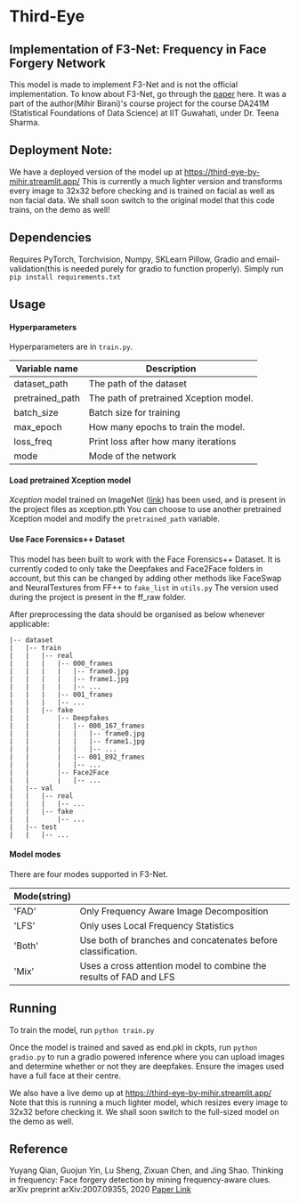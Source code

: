 # Third-Eye
## Implementation of F3-Net: Frequency in Face Forgery Network
This model is made to implement F3-Net and is not the official implementation. To know about F3-Net, go through the [paper](https://arxiv.org/abs/2007.09355) here.
It was a part of the author(Mihir Birani)'s course project for the course DA241M (Statistical Foundations of Data Science) at IIT Guwahati, under Dr. Teena Sharma. 

## Deployment Note:
We have a deployed version of the model up at https://third-eye-by-mihir.streamlit.app/
This is currently a much lighter version and transforms every image to 32x32 before checking and is trained on facial as well as non facial data. We shall soon switch to the original model that this code trains, on the demo as well!

## Dependencies
Requires PyTorch, Torchvision, Numpy, SKLearn Pillow, Gradio and email-validation(this is needed purely for gradio to function properly). 
Simply run
`pip install requirements.txt`

## Usage

#### Hyperparameters

Hyperparameters are in `train.py`.

| Variable name   | Description                             |
| --------------- | --------------------------------------- |
| dataset_path    | The path of the dataset                 |
| pretrained_path | The path of pretrained Xception model.  |
| batch_size      | Batch size for training                 |
| max_epoch       | How many epochs to train the model.     |
| loss_freq       | Print loss after how many iterations    |
| mode            | Mode of the network                     |

#### Load pretrained Xception model
*Xception* model trained on ImageNet ([link](http://data.lip6.fr/cadene/pretrainedmodels/xception-b5690688.pth)) has been used, and is present in the project files as xception.pth
You can choose to use another pretrained Xception model and modify the `pretrained_path`  variable.

#### Use Face Forensics++ Dataset
This model has been built to work with the Face Forensics++ Dataset. It is currently coded to only take the Deepfakes and Face2Face folders in account, but this can be changed by adding other methods like FaceSwap and NeuralTextures from FF++ to `fake_list` in `utils.py`
The version used during the project is present in the ff_raw folder.

After preprocessing the data should be organised as below whenever applicable:

```
|-- dataset
|   |-- train
|   |   |-- real
|   |   |	|-- 000_frames
|   |   |	|	|-- frame0.jpg
|   |   |	|	|-- frame1.jpg
|   |   |	|	|-- ...
|   |   |	|-- 001_frames
|   |   |	|-- ...
|   |   |-- fake
|   |   	|-- Deepfakes
|   |   	|	|-- 000_167_frames
|   |		|	|	|-- frame0.jpg
|   |		|	|	|-- frame1.jpg
|   |		|	|	|-- ...
|   |		|	|-- 001_892_frames
|   |		|	|-- ...
|   |   	|-- Face2Face
|   |		|	|-- ...
|   |-- val
|   |	|-- real
|   |	|	|-- ...
|   |	|-- fake
|   |		|-- ...
|   |-- test
|   |	|-- ...
```

#### Model modes

There are four modes supported in F3-Net​.

| Mode(string)       |                                                              |
| ------------------ | -------------------------------------------------------      |
| 'FAD'              | Only Frequency Aware Image Decomposition                        |
| 'LFS'              | Only uses Local Frequency Statistics                         |
| 'Both'             | Use both of branches and concatenates before classification. |
| 'Mix' | Uses a cross attention model to combine the results of FAD and LFS        |


## Running
To train the model, run
`python train.py`

Once the model is trained and saved as end.pkl in ckpts, run
`python gradio.py`
to run a gradio powered inference where you can upload images and determine whether or not they are deepfakes. Ensure the images used have a full face at their centre.

We also have a live demo up at https://third-eye-by-mihir.streamlit.app/
Note that this is running a much lighter model, which resizes every image to 32x32 before checking it. We shall soon switch to the full-sized model on the demo as well.

## Reference

Yuyang Qian, Guojun Yin, Lu Sheng, Zixuan Chen, and Jing Shao. Thinking in frequency: Face forgery detection by mining frequency-aware clues. arXiv preprint arXiv:2007.09355, 2020
[Paper Link](https://arxiv.org/abs/2007.09355)


